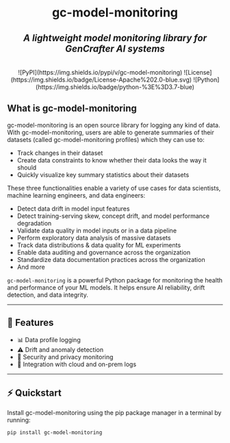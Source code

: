 <div align="center">

<h1>gc-model-monitoring</h1>

## *A lightweight model monitoring library for GenCrafter AI systems*

<br>
![PyPI](https://img.shields.io/pypi/v/gc-model-monitoring)
![License](https://img.shields.io/badge/License-Apache%202.0-blue.svg)
![Python](https://img.shields.io/badge/python-%3E%3D3.7-blue)

</div>


## What is gc-model-monitoring

gc-model-monitoring is an open source library for logging any kind of data. With gc-model-monitoring, users are able to generate summaries of their datasets (called gc-model-monitoring profiles) which they can use to:

- Track changes in their dataset  
- Create data constraints to know whether their data looks the way it should  
- Quickly visualize key summary statistics about their datasets  

These three functionalities enable a variety of use cases for data scientists, machine learning engineers, and data engineers:

- Detect data drift in model input features  
- Detect training-serving skew, concept drift, and model performance degradation  
- Validate data quality in model inputs or in a data pipeline  
- Perform exploratory data analysis of massive datasets  
- Track data distributions & data quality for ML experiments  
- Enable data auditing and governance across the organization  
- Standardize data documentation practices across the organization  
- And more  

`gc-model-monitoring` is a powerful Python package for monitoring the health and performance of your ML models. It helps ensure AI reliability, drift detection, and data integrity.

---

## 🚀 Features

- 📊 Data profile logging  
- ⚠️ Drift and anomaly detection  
- 🔐 Security and privacy monitoring  
- 📁 Integration with cloud and on-prem logs  

---


## ⚡ Quickstart

Install gc-model-monitoring using the pip package manager in a terminal by running:

```bash
pip install gc-model-monitoring

